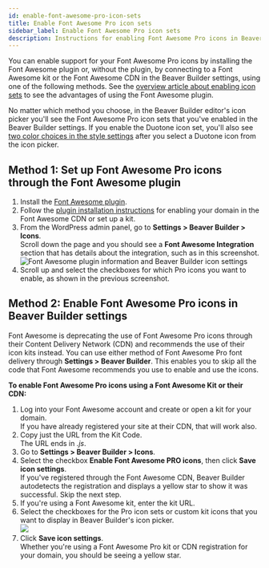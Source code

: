 ```yaml
---
id: enable-font-awesome-pro-icon-sets
title: Enable Font Awesome Pro icon sets
sidebar_label: Enable Font Awesome Pro icon sets
description: Instructions for enabling Font Awesome Pro icons in Beaver Builder.
---
```


You can enable support for your Font Awesome Pro icons by installing the Font Awesome plugin or, without the plugin, by connecting to a Font Awesome kit or the Font Awesome CDN in the Beaver Builder settings, using one of the following methods. See the [overview article about enabling icon sets](/beaver-builder/styles/icons/enable-disable-or-delete-icon-sets.md) to see the advantages of using the Font Awesome plugin.

No matter which method you choose, in the Beaver Builder editor's icon picker you'll see the Font Awesome Pro icon sets that you've enabled in the Beaver Builder settings. If you enable the Duotone icon set, you'll also see [two color choices in the style settings]((/beaver-builder/styles/icons/font-awesome-pro-duotone-icons.md)) after you select a Duotone icon from the icon picker.

## Method 1: Set up Font Awesome Pro icons through the Font Awesome plugin

1. Install the [Font Awesome plugin](https://wordpress.org/plugins/font-awesome/).
2. Follow the [plugin installation instructions](https://fontawesome.com/v5.15/how-to-use/on-the-web/using-with/wordpress) for enabling your domain in the Font Awesome CDN or set up a kit.
3. From the WordPress admin panel, go to **Settings > Beaver Builder > Icons**.   
Scroll down the page and you should see a **Font Awesome Integration** section that has details about the integration, such as in this screenshot.  
![Font Awesome plugin information and Beaver Builder icon settings](/img/styles--icons--enable-font-awesome-pro-icons--1.png)
4. Scroll up and select the checkboxes for which Pro icons you want to enable, as shown in the previous screenshot.

## Method 2: Enable Font Awesome Pro icons in Beaver Builder settings

Font Awesome is deprecating the use of Font Awesome Pro icons through their Content Delivery Network (CDN) and recommends the use of their icon kits instead. You can use either method of Font Awesome Pro font delivery through **Settings > Beaver Builder**. This enables you to skip all the code that Font Awesome recommends you use to enable and use the icons.

**To enable Font Awesome Pro icons using a Font Awesome Kit or their CDN:**

  1. Log into your Font Awesome account and create or open a kit for your domain.   
If you have already registered your site at their CDN, that will work also.
  2. Copy just the URL from the Kit Code.  
The URL ends in *.js*.
  3. Go to **Settings > Beaver Builder > Icons**.
  4. Select the checkbox  **Enable Font Awesome PRO icons**, then click **Save icon settings**.  
If you've registered through the Font Awesome CDN, Beaver Builder autodetects the registration and displays a yellow star to show it was successful. Skip the next step.
  5. If you're using a Font Awesome kit, enter the kit URL.
  6. Select the checkboxes for the Pro icon sets or custom kit icons that you want to display in Beaver Builder's icon picker.  
![](/img/how-to-tips-fa-pro.png)
  7. Click **Save icon settings**.  
Whether you're using a Font Awesome Pro kit or CDN registration for your domain, you should be seeing a yellow star.
